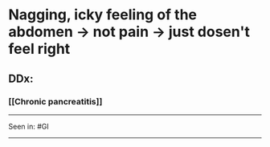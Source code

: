 # Nagging, icky feeling of the abdomen → not pain → just dosen't feel right

## DDx:
### [[Chronic pancreatitis]]

---
Seen in: #GI

---